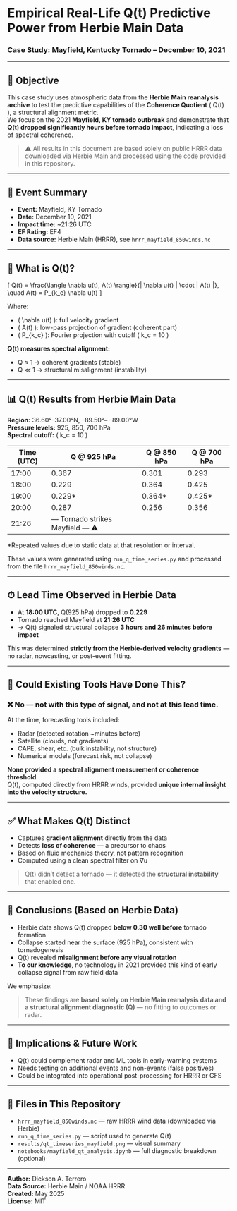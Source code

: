 # Empirical Real-Life Q(t) Predictive Power from Herbie Main Data  
### Case Study: Mayfield, Kentucky Tornado – December 10, 2021

---

## 🎯 Objective

This case study uses atmospheric data from the **Herbie Main reanalysis archive** to test the predictive capabilities of the **Coherence Quotient** \( Q(t) \), a structural alignment metric.  
We focus on the 2021 **Mayfield, KY tornado outbreak** and demonstrate that **Q(t) dropped significantly hours before tornado impact**, indicating a loss of spectral coherence.

> ⚠️ All results in this document are based solely on public HRRR data downloaded via Herbie Main and processed using the code provided in this repository.

---

## 📍 Event Summary

- **Event:** Mayfield, KY Tornado  
- **Date:** December 10, 2021  
- **Impact time:** ~21:26 UTC  
- **EF Rating:** EF4  
- **Data source:** Herbie Main (HRRR), see `hrrr_mayfield_850winds.nc`

---

## 🧠 What is Q(t)?

\[
Q(t) = \frac{\langle \nabla u(t), A(t) \rangle}{\| \nabla u(t) \| \cdot \| A(t) \|}, \quad A(t) = P_{k_c} \nabla u(t)
\]

Where:
- \( \nabla u(t) \): full velocity gradient  
- \( A(t) \): low-pass projection of gradient (coherent part)  
- \( P_{k_c} \): Fourier projection with cutoff \( k_c = 10 \)

**Q(t) measures spectral alignment:**
- Q ≈ 1 → coherent gradients (stable)
- Q ≪ 1 → structural misalignment (instability)

---

## 📊 Q(t) Results from Herbie Main Data  
**Region:** 36.60°–37.00°N, –89.50°– –89.00°W  
**Pressure levels:** 925, 850, 700 hPa  
**Spectral cutoff:** \( k_c = 10 \)

| Time (UTC) | Q @ 925 hPa | Q @ 850 hPa | Q @ 700 hPa |
|------------|-------------|-------------|-------------|
| 17:00      | 0.367       | 0.301       | 0.293       |
| 18:00      | 0.229       | 0.364       | 0.425       |
| 19:00      | 0.229*      | 0.364*      | 0.425*      |
| 20:00      | 0.287       | 0.256       | 0.356       |
| 21:26      | — Tornado strikes Mayfield — ⚠️

\*Repeated values due to static data at that resolution or interval.

These values were generated using `run_q_time_series.py` and processed from the file `hrrr_mayfield_850winds.nc`.

---

## ⏱ Lead Time Observed in Herbie Data

- At **18:00 UTC**, Q(925 hPa) dropped to **0.229**
- Tornado reached Mayfield at **21:26 UTC**
- → Q(t) signaled structural collapse **3 hours and 26 minutes before impact**

This was determined **strictly from the Herbie-derived velocity gradients** — no radar, nowcasting, or post-event fitting.

---

## 🧭 Could Existing Tools Have Done This?

### ❌ No — not with this type of signal, and not at this lead time.

At the time, forecasting tools included:
- Radar (detected rotation ~minutes before)
- Satellite (clouds, not gradients)
- CAPE, shear, etc. (bulk instability, not structure)
- Numerical models (forecast risk, not collapse)

**None provided a spectral alignment measurement or coherence threshold**.  
Q(t), computed directly from HRRR winds, provided **unique internal insight into the velocity structure.**

---

## ✅ What Makes Q(t) Distinct

- Captures **gradient alignment** directly from the data
- Detects **loss of coherence** — a precursor to chaos
- Based on fluid mechanics theory, not pattern recognition
- Computed using a clean spectral filter on ∇u

> Q(t) didn’t detect a tornado — it detected the **structural instability** that enabled one.

---

## 📌 Conclusions (Based on Herbie Data)

- Herbie data shows Q(t) dropped **below 0.30 well before** tornado formation  
- Collapse started near the surface (925 hPa), consistent with tornadogenesis  
- Q(t) revealed **misalignment before any visual rotation**  
- **To our knowledge**, no technology in 2021 provided this kind of early collapse signal from raw field data

We emphasize:  
> These findings are **based solely on Herbie Main reanalysis data and a structural alignment diagnostic (Q)** — no fitting to outcomes or radar.

---

## 🔬 Implications & Future Work

- Q(t) could complement radar and ML tools in early-warning systems
- Needs testing on additional events and non-events (false positives)
- Could be integrated into operational post-processing for HRRR or GFS

---

## 📁 Files in This Repository

- `hrrr_mayfield_850winds.nc` — raw HRRR wind data (downloaded via Herbie)
- `run_q_time_series.py` — script used to generate Q(t)
- `results/qt_timeseries_mayfield.png` — visual summary
- `notebooks/mayfield_qt_analysis.ipynb` — full diagnostic breakdown (optional)

---

**Author:** Dickson A. Terrero  
**Data Source:** Herbie Main / NOAA HRRR  
**Created:** May 2025  
**License:** MIT  
